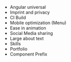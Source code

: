 * Angular universal
* Imprint and privacy
* CI Build
* Mobile optimization (Menu)
* Ease in animation
* Social Media sharing 
* Large about text
* Skills
* Portfolio
* Component Prefix